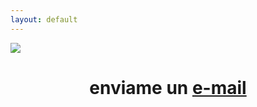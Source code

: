 ```yaml
---
layout: default
---
```

<img src="https://cdn3.invitereferrals.com/blog/wp-content/uploads/2019/10/21123930/emails-to-get-referrals-banner-min.jpg">
<br>
<h1 style="text-align: center;">enviame un <a href="mailto:developmentmen97@gmail.com">e-mail</a></h1>
<br>